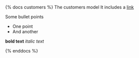 {% docs customers %}
The customers model
It includes a [link](google.ca)

Some bullet points
* One point
* And another

**bold text** _italic text_

{% enddocs %}